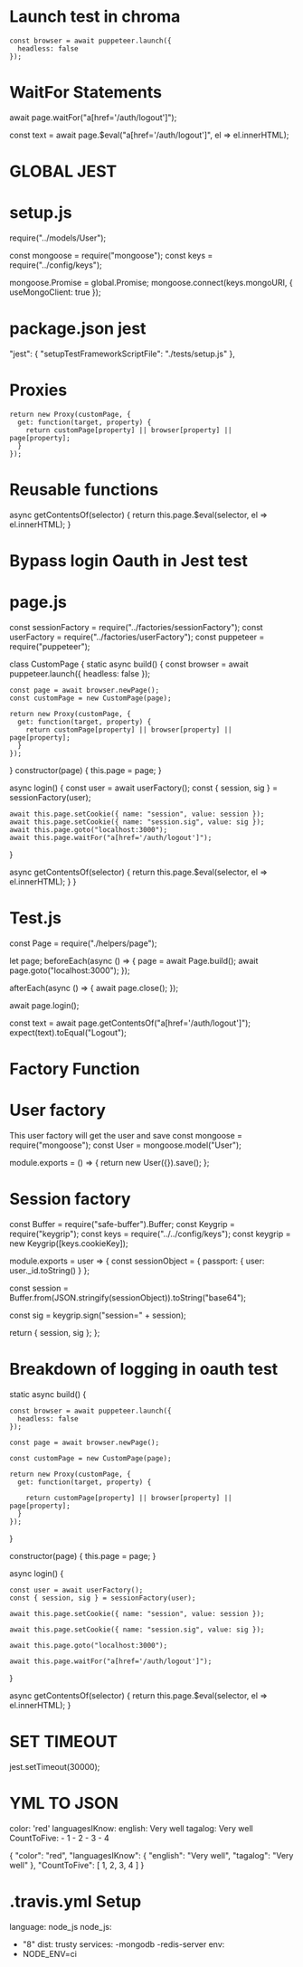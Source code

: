 # Launch test in chroma

    const browser = await puppeteer.launch({
      headless: false
    });

# WaitFor Statements

await page.waitFor("a[href='/auth/logout']");

const text = await page.$eval("a[href='/auth/logout']", el => el.innerHTML);

# GLOBAL JEST

# setup.js

require("../models/User");

const mongoose = require("mongoose");
const keys = require("../config/keys");

mongoose.Promise = global.Promise;
mongoose.connect(keys.mongoURI, { useMongoClient: true });

# package.json jest

"jest": {
"setupTestFrameworkScriptFile": "./tests/setup.js"
},

# Proxies

    return new Proxy(customPage, {
      get: function(target, property) {
        return customPage[property] || browser[property] || page[property];
      }
    });

# Reusable functions

async getContentsOf(selector) {
return this.page.$eval(selector, el => el.innerHTML);
}

# Bypass login Oauth in Jest test

# page.js

const sessionFactory = require("../factories/sessionFactory");
const userFactory = require("../factories/userFactory");
const puppeteer = require("puppeteer");

class CustomPage {
static async build() {
const browser = await puppeteer.launch({
headless: false
});

    const page = await browser.newPage();
    const customPage = new CustomPage(page);

    return new Proxy(customPage, {
      get: function(target, property) {
        return customPage[property] || browser[property] || page[property];
      }
    });

}
constructor(page) {
this.page = page;
}

async login() {
const user = await userFactory();
const { session, sig } = sessionFactory(user);

    await this.page.setCookie({ name: "session", value: session });
    await this.page.setCookie({ name: "session.sig", value: sig });
    await this.page.goto("localhost:3000");
    await this.page.waitFor("a[href='/auth/logout']");

}

async getContentsOf(selector) {
return this.page.$eval(selector, el => el.innerHTML);
}
}

# Test.js

const Page = require("./helpers/page");

let page;
beforeEach(async () => {
page = await Page.build();
await page.goto("localhost:3000");
});

afterEach(async () => {
await page.close();
});

await page.login();

const text = await page.getContentsOf("a[href='/auth/logout']");
expect(text).toEqual("Logout");

# Factory Function

# User factory

This user factory will get the user and save
const mongoose = require("mongoose");
const User = mongoose.model("User");

module.exports = () => {
return new User({}).save();
};

# Session factory

<!-- Keygrip and buffer so you can extract info just by getting the user id from passport -->

const Buffer = require("safe-buffer").Buffer;
const Keygrip = require("keygrip");
const keys = require("../../config/keys");
const keygrip = new Keygrip([keys.cookieKey]);

<!-- This will get the sessionobject from the passport which in this case the user id -->

module.exports = user => {
const sessionObject = {
passport: {
user: user.\_id.toString()
}
};

<!-- Now get the session by extracting from the user.id -->

const session = Buffer.from(JSON.stringify(sessionObject)).toString("base64");

<!-- This to get the session sig -->

const sig = keygrip.sign("session=" + session);

return { session, sig };
};

# Breakdown of logging in oauth test

<!-- The build is for creating a page -->

static async build() {

<!-- This is for launching the browser using puppeteer -->

    const browser = await puppeteer.launch({
      headless: false
    });

<!-- This will open a new browser for test -->

    const page = await browser.newPage();

<!-- This Custompage so you can use it on proxy and pass in properties etc -->

    const customPage = new CustomPage(page);

<!-- This is the proxy it will pass in the customPage as the target -->

    return new Proxy(customPage, {
      get: function(target, property) {

<!-- First check in the customPage if there is a property in the customPage -->

<!-- If no property there search the browser from the puppeteer properties -->

<!-- Last if the first two didn't have the property you are searching for use the page -->

        return customPage[property] || browser[property] || page[property];
      }
    });

}

<!-- The constructor so you will not use this.page everytime -->

constructor(page) {
this.page = page;
}

<!-- This will be the function so you can call it page.login in the test.js -->

async login() {

<!-- Get the user from the userFactory and the sessesions and sig in the sessionfactory -->

    const user = await userFactory();
    const { session, sig } = sessionFactory(user);

<!-- This will set the session cookie on the browser you are testing -->

    await this.page.setCookie({ name: "session", value: session });

<!-- This will set the session sig cookie on the browser you are testing -->

    await this.page.setCookie({ name: "session.sig", value: sig });

<!-- This will set the url of the browser you going to go -->

    await this.page.goto("localhost:3000");

<!-- The waitfor is for the logout property first before the testing will begin -->

    await this.page.waitFor("a[href='/auth/logout']");

}

<!-- Reusable function so you can set html commands easy -->

async getContentsOf(selector) {
return this.page.$eval(selector, el => el.innerHTML);
}

# SET TIMEOUT

jest.setTimeout(30000);

# YML TO JSON

<!-- YML -->

color: 'red'
languagesIKnow:
english: Very well
tagalog: Very well
CountToFive: - 1 - 2 - 3 - 4

<!-- JSON -->

{
"color": "red",
"languagesIKnow": {
"english": "Very well",
"tagalog": "Very well"
},
"CountToFive": [
1,
2,
3,
4
]
}

# .travis.yml Setup

language: node_js
node_js:

* "8"
  dist: trusty
  services:
  -mongodb
  -redis-server
  env:
* NODE_ENV=ci
